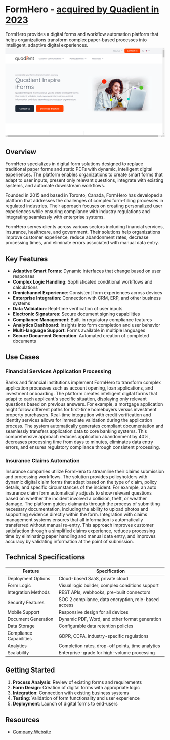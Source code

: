 
# FormHero - [acquired by Quadient in 2023](https://automationtoday.net/news/quadient-acquires-daylight-automation/#:~:text=Daylight%20Automation%2C%20formerly%20known%20as%20FormHero%2C%20provides%20Quadient,to%20digitize%20and%20extract%20data%20from%20manual%20forms.)

FormHero provides a digital forms and workflow automation platform that helps organizations transform complex paper-based processes into intelligent, adaptive digital experiences.
![FormHero](./assets/formhero.png)

## Overview

FormHero specializes in digital form solutions designed to replace traditional paper forms and static PDFs with dynamic, intelligent digital experiences. The platform enables organizations to create smart forms that adapt to user inputs, present only relevant questions, integrate with existing systems, and automate downstream workflows.

Founded in 2015 and based in Toronto, Canada, FormHero has developed a platform that addresses the challenges of complex form-filling processes in regulated industries. Their approach focuses on creating personalized user experiences while ensuring compliance with industry regulations and integrating seamlessly with enterprise systems.

FormHero serves clients across various sectors including financial services, insurance, healthcare, and government. Their solutions help organizations improve customer experience, reduce abandonment rates, decrease processing times, and eliminate errors associated with manual data entry.

## Key Features

- **Adaptive Smart Forms**: Dynamic interfaces that change based on user responses
- **Complex Logic Handling**: Sophisticated conditional workflows and calculations
- **Omnichannel Experience**: Consistent form experiences across devices
- **Enterprise Integration**: Connection with CRM, ERP, and other business systems
- **Data Validation**: Real-time verification of user inputs
- **Electronic Signatures**: Secure document signing capabilities
- **Compliance Management**: Built-in regulatory compliance features
- **Analytics Dashboard**: Insights into form completion and user behavior
- **Multi-language Support**: Forms available in multiple languages
- **Secure Document Generation**: Automated creation of completed documents

## Use Cases

### Financial Services Application Processing

Banks and financial institutions implement FormHero to transform complex application processes such as account opening, loan applications, and investment onboarding. The platform creates intelligent digital forms that adapt to each applicant's specific situation, displaying only relevant questions based on previous answers. For example, a mortgage application might follow different paths for first-time homebuyers versus investment property purchasers. Real-time integration with credit verification and identity services allows for immediate validation during the application process. The system automatically generates compliant documentation and seamlessly transfers application data to core banking systems. This comprehensive approach reduces application abandonment by 40%, decreases processing time from days to minutes, eliminates data entry errors, and ensures regulatory compliance through consistent processing.

### Insurance Claims Automation

Insurance companies utilize FormHero to streamline their claims submission and processing workflows. The solution provides policyholders with dynamic digital claim forms that adapt based on the type of claim, policy details, and specific circumstances of the incident. For example, an auto insurance claim form automatically adjusts to show relevant questions based on whether the incident involved a collision, theft, or weather damage. The platform guides claimants through the process of submitting necessary documentation, including the ability to upload photos and supporting evidence directly within the form. Integration with claims management systems ensures that all information is automatically transferred without manual re-entry. This approach improves customer satisfaction through a simplified claims experience, reduces processing time by eliminating paper handling and manual data entry, and improves accuracy by validating information at the point of submission.

## Technical Specifications

| Feature | Specification |
|---------|---------------|
| Deployment Options | Cloud-based SaaS, private cloud |
| Form Logic | Visual logic builder, complex conditions support |
| Integration Methods | REST APIs, webhooks, pre-built connectors |
| Security Features | SOC 2 compliance, data encryption, role-based access |
| Mobile Support | Responsive design for all devices |
| Document Generation | Dynamic PDF, Word, and other format generation |
| Data Storage | Configurable data retention policies |
| Compliance Capabilities | GDPR, CCPA, industry-specific regulations |
| Analytics | Completion rates, drop-off points, time analytics |
| Scalability | Enterprise-grade for high-volume processing |

## Getting Started

1. **Process Analysis**: Review of existing forms and requirements
2. **Form Design**: Creation of digital forms with appropriate logic
3. **Integration**: Connection with existing business systems
4. **Testing**: Validation of form functionality and user experience
5. **Deployment**: Launch of digital forms to end-users

## Resources

- [Company Website](https://formhero.com/)
